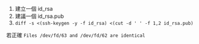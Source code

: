

1. 建立一個 id_rsa
2. 建議一個 id_rsa.pub
3. `diff -s <(ssh-keygen -y -f id_rsa) <(cut -d ' ' -f 1,2 id_rsa.pub)`


若正確 `Files /dev/fd/63 and /dev/fd/62 are identical`